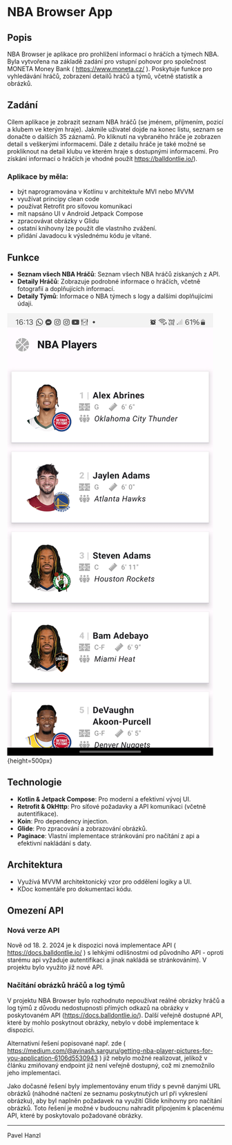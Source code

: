 # NBA Browser App

## Popis
NBA Browser je aplikace pro prohlížení informací o hráčích a týmech NBA. Byla vytvořena na základě zadání pro vstupní pohovor pro společnost MONETA Money Bank ( https://www.moneta.cz/ ). Poskytuje funkce pro vyhledávání hráčů, zobrazení detailů hráčů a týmů, včetně statistik a obrázků.

## Zadání
Cílem aplikace je zobrazit seznam NBA hráčů (se jménem, příjmením, pozicí a klubem ve kterým
hraje). Jakmile uživatel dojde na konec listu, seznam se donačte o dalších 35 záznamů. Po kliknutí
na vybraného hráče je zobrazen detail s veškerými informacemi. Dále z detailu hráče je také
možné se prokliknout na detail klubu ve kterém hraje s dostupnými informacemi.
Pro získání informací o hráčích je vhodné použít https://balldontlie.io/).

### Aplikace by měla:
- být naprogramována v Kotlinu v architektuře MVI nebo MVVM
- využívat principy clean code
- používat Retrofit pro síťovou komunikaci
- mít napsáno UI v Android Jetpack Compose
- zpracovávat obrázky v Glidu
- ostatní knihovny lze použít dle vlastního zvážení.
- přidání Javadocu k výslednému kódu je vítané.

## Funkce
- **Seznam všech NBA Hráčů**: Seznam všech NBA hráčů získaných z API.
- **Detaily Hráčů**: Zobrazuje podrobné informace o hráčích, včetně fotografií a doplňujících informací.
- **Detaily Týmů**: Informace o NBA týmech s logy a dalšími doplňujícími údaji.

![Název obrázku](https://raw.githubusercontent.com/PavelHanzl/nba-browser-moneta.cz/master/AppScreenShots/Screenshot_1.jpg){height=500px}

## Technologie
- **Kotlin & Jetpack Compose**: Pro moderní a efektivní vývoj UI.
- **Retrofit & OkHttp**: Pro síťové požadavky a API komunikaci (včetně autentifikace).
- **Koin**: Pro dependency injection.
- **Glide**: Pro zpracování a zobrazování obrázků.
- **Paginace**: Vlastní implementace stránkování pro načítání z api a efektivní nakládání s daty.

## Architektura
- Využívá MVVM architektonický vzor pro oddělení logiky a UI.
- KDoc komentáře pro dokumentaci kódu.

## Omezení API 

### Nová verze API
Nově od 18. 2. 2024 je k dispozici nová implementace API ( https://docs.balldontlie.io/ ) s lehkými odlišnostmi od původního API - oproti starému api vyžaduje autentifikaci a jinak nakládá se stránkováním). V projektu bylo využito již nové API.

### Načítání obrázků hráčů a log týmů
V projektu NBA Browser bylo rozhodnuto nepoužívat reálné obrázky hráčů a log týmů z důvodu nedostupnosti přímých odkazů na obrázky v poskytovaném API (https://docs.balldontlie.io/). Další veřejně dostupné API, které by mohlo poskytnout obrázky, nebylo v době implementace k dispozici. 

Alternativní řešení popisované např. zde ( https://medium.com/@avinash.sarguru/getting-nba-player-pictures-for-you-application-6106d5530943 ) již nebylo možné realizovat, jelikož v článku zmiňovaný endpoint již není veřejně dostupný, což mi znemožnilo jeho implementaci.

Jako dočasné řešení byly implementovány enum třídy s pevně danými URL obrázků (náhodné načtení ze seznamu poskytnutých url při vykreslení obrázku), aby byl naplněn požadavek na využití Glide knihovny pro načítání obrázků. Toto řešení je možné v budoucnu nahradit připojením k placenému API, které by poskytovalo požadované obrázky.


---
Pavel Hanzl